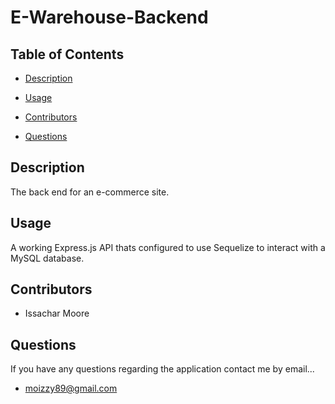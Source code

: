 # E-Warehouse-Backend


## Table of Contents

* [Description](#description)

* [Usage](#usage)

* [Contributors](#contributors)

* [Questions](#questions)

## Description

  The back end for an e-commerce site. 
## Usage

A working Express.js API thats configured to use Sequelize to interact with a MySQL database.

## Contributors

* Issachar Moore

## Questions

If you have any questions regarding the application contact me by email...

* moizzy89@gmail.com
